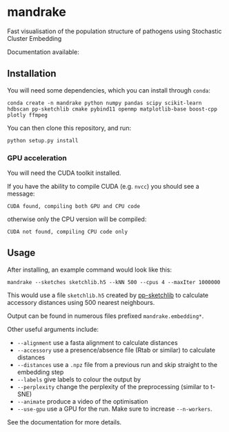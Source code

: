 # mandrake
Fast visualisation of the population structure of pathogens using Stochastic Cluster Embedding

Documentation available: 

## Installation

You will need some dependencies, which you can install through `conda`:
```
conda create -n mandrake python numpy pandas scipy scikit-learn hdbscan pp-sketchlib cmake pybind11 openmp matplotlib-base boost-cpp plotly ffmpeg
```

You can then clone this repository, and run:
```
python setup.py install
```

### GPU acceleration
You will need the CUDA toolkit installed.

If you have the ability to compile CUDA (e.g. `nvcc`) you should see a message:
```
CUDA found, compiling both GPU and CPU code
```
otherwise only the CPU version will be compiled:
```
CUDA not found, compiling CPU code only
```

## Usage
After installing, an example command would look like this:
```
mandrake --sketches sketchlib.h5 --kNN 500 --cpus 4 --maxIter 1000000
```
This would use a file `sketchlib.h5` created by [pp-sketchlib](https://github.com/johnlees/pp-sketchlib)
to calculate accessory distances using 500 nearest neighbours.

Output can be found in numerous files prefixed `mandrake.embedding*`.

Other useful arguments include:

- `--alignment` use a fasta alignment to calculate distances
- `--accessory` use a presence/absence file (Rtab or similar) to calculate distances
- `--distances` use a `.npz` file from a previous run and skip straight to the embedding step
- `--labels` give labels to colour the output by
- `--perplexity` change the perplexity of the preprocessing (similar to t-SNE)
- `--animate` produce a video of the optimisation
- `--use-gpu` use a GPU for the run. Make sure to increase `--n-workers`.

See the documentation for more details.
